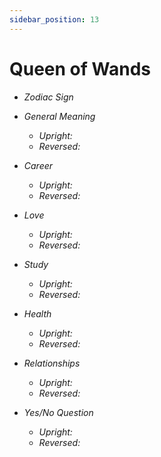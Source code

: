 ```yaml
---
sidebar_position: 13
---
```


# Queen of Wands

- *Zodiac Sign* 
- *General Meaning*
  - *Upright:* 
  - *Reversed:* 

- *Career*
  - *Upright:* 
  - *Reversed:* 

- *Love*
  - *Upright:* 
  - *Reversed:* 

- *Study*
  - *Upright:* 
  - *Reversed:* 

- *Health*
  - *Upright:* 
  - *Reversed:* 

- *Relationships*
  - *Upright:* 
  - *Reversed:* 

- *Yes/No Question*
  - *Upright:* 
  - *Reversed:* 

